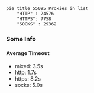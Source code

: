 
```mermaid
pie title 55095 Proxies in list
    "HTTP" : 24576
    "HTTPS": 7758
    "SOCKS" : 29362
```

### Some Info
#### Average Timeout

- mixed: 3.5s
- http: 1.7s
- https: 8.2s
- socks: 5.0s